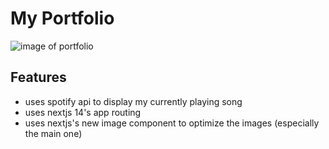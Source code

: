 # My Portfolio

![image of portfolio](https://stvn.ml/api/opengraph-image)

## Features

- uses spotify api to display my currently playing song
- uses nextjs 14's app routing
- uses nextjs's new image component to optimize the images (especially the main one)
